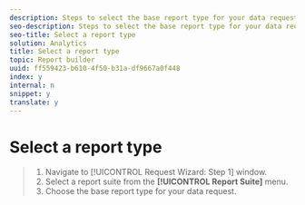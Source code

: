 ```yaml
---
description: Steps to select the base report type for your data request.
seo-description: Steps to select the base report type for your data request.
seo-title: Select a report type
solution: Analytics
title: Select a report type
topic: Report builder
uuid: ff559423-b610-4f50-b31a-df9667a0f448
index: y
internal: n
snippet: y
translate: y
---
```


# Select a report type


>1. Navigate to [!UICONTROL  Request Wizard: Step 1] window.
>1. Select a report suite from the **[!UICONTROL  Report Suite]** menu.
>1. Choose the base report type for your data request.

